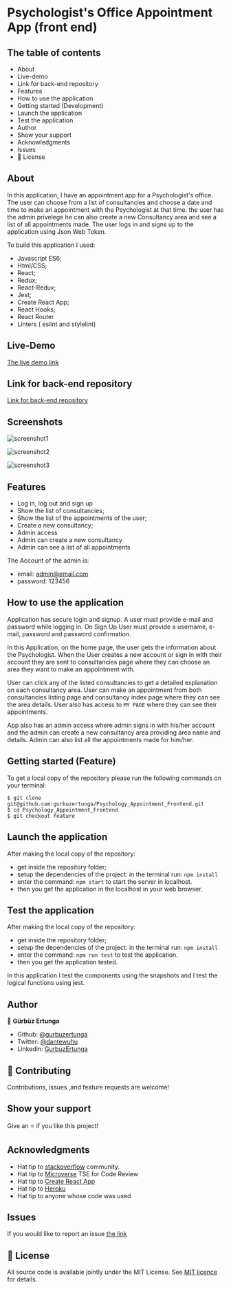 # Psychologist's Office Appointment App (front end)

## The table of contents

- About
- Live-demo
- Link for back-end repository
- Features
- How to use the application
- Getting started (Development)
- Launch the application
- Test the application
- Author
- Show your support
- Acknowledgments
- Issues
- 📝 License

## About

In this application, I have an appointment app for a Psychologist's office. The user can choose from a list of 
consultancies and choose a date and time to make an appointment with the Psychologist at that time. the user has the admin privelege he can also create a new Consultancy area and see a list of all appointments made. The user logs in and signs up to the application using Json Web Token.

To build this application I used:

- Javascript ES6;
- Html/CSS;
- React;
- Redux;
- React-Redux;
- Jest;
- Create React App;
- React Hooks;
- React Router
- Linters ( eslint and stylelint)

## Live-Demo

[The live demo link](https://psychology-appointments.netlify.app/)

## Link for back-end repository

[Link for back-end repository](https://github.com/gurbuzertunga/Psychology_Appointment_API)

## Screenshots

![screenshot1](https://user-images.githubusercontent.com/65021553/118004632-4cac9100-b352-11eb-8fee-e29cabb2ca6c.png)

![screenshot2](https://user-images.githubusercontent.com/65021553/118004823-7b2a6c00-b352-11eb-8187-02bee6959f55.png)

![screenshot3](https://user-images.githubusercontent.com/65021553/118005142-ccd2f680-b352-11eb-862a-1d081326ef2e.png)

## Features

- Log in, log out and sign up
- Show the list of consultancies;
- Show the list of the appointments of the user;
- Create a new consultancy;
- Admin access
- Admin can create a new consultancy
- Admin can see a list of all appointments

The Account of the admin is:
- email: admin@email.com
- password: 123456

## How to use the application

Application has secure login and signup. A user must provide e-mail and password while logging in. On Sign Up 
User must provide a username, e-mail, password and password confirmation.

In this Application, on the home page, the user gets the information about the Psychologist. When the User creates a new account or sign in with their account they are sent to consultancies page where they can choose an area they want to make an appointment with. 

User can click any of the listed consultancies to get a detailed explanation on each consultancy area. User can make an appointment from both consultancies listing page and consultancy index page where they can see the area details. User also has access to ```MY PAGE``` where they can see their appointments.


App also has an admin access where admin signs in with his/her account and the admin can create a new consultancy area providing area name and details. Admin can also list all the appointments made for him/her.

## Getting started (Feature)

To get a local copy of the repository please run the following commands on your terminal:

```
$ git clone git@github.com:gurbuzertunga/Psychology_Appointment_Frontend.git
$ cd Psychology_Appointment_Frontend
$ git checkout feature

```

## Launch the application

After making the local copy of the repository:
- get inside the repository folder;
- setup the dependencies of the project: in the terminal run: ```npm install```
- enter the command: ```npm start``` to start the server in localhost.
- then you get the application in the localhost in your web browser.

## Test the application

After making the local copy of the repository:
- get inside the repository folder;
- setup the dependencies of the project: in the terminal run: ```npm install```
- enter the command: ```npm run test``` to test the application.
- then you get the application tested.

In this application I test the components using the snapshots and I test the logical functions using jest.

## Author

👤 **Gürbüz Ertunga**

- Github: [@gurbuzertunga](https://github.com/gurbuzertunga)
- Twitter: [@dantewuhu](https://twitter.com/dantewuhu)
- Linkedin: [GurbuzErtunga](https://www.linkedin.com/in/gurbuz-ertunga-a607a2a5/)

## 🤝 Contributing

Contributions, issues ,and feature requests are welcome!

## Show your support

Give an ⭐️ if you like this project!

## Acknowledgments

- Hat tip to [stackoverflow](https://stackoverflow.com) community.
- Hat tip to [Microverse](https://www.microverse.org/) TSE for Code Review
- Hat tip to [Create React App](https://github.com/facebook/create-react-app)
- Hat tip to [Heroku](https://www.heroku.com/)
- Hat tip to anyone whose code was used

## Issues
If you would like to report an issue [the link](https://github.com/gurbuzertunga/Psychology_Appointment_Frontend/issues)

## 📝 License

All source code is available jointly under the MIT License.
See [MIT licence](./LICENSE.md) for details.